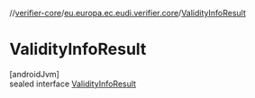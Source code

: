 //[verifier-core](../../../index.md)/[eu.europa.ec.eudi.verifier.core](../index.md)/[ValidityInfoResult](index.md)

# ValidityInfoResult

[androidJvm]\
sealed interface [ValidityInfoResult](index.md)
